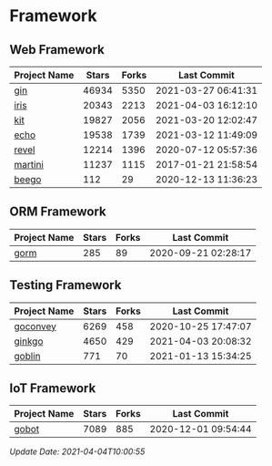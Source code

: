 # Framework

## Web Framework
| Project Name | Stars | Forks | Last Commit |
| ------------ | ----- | ----- | ----------- |
| [gin](https://github.com/gin-gonic/gin) | 46934 | 5350 | 2021-03-27 06:41:31 |
| [iris](https://github.com/kataras/iris) | 20343 | 2213 | 2021-04-03 16:12:10 |
| [kit](https://github.com/go-kit/kit) | 19827 | 2056 | 2021-03-20 12:02:47 |
| [echo](https://github.com/labstack/echo) | 19538 | 1739 | 2021-03-12 11:49:09 |
| [revel](https://github.com/revel/revel) | 12214 | 1396 | 2020-07-12 05:57:36 |
| [martini](https://github.com/go-martini/martini) | 11237 | 1115 | 2017-01-21 21:58:54 |
| [beego](https://github.com/astaxie/beego) | 112 | 29 | 2020-12-13 11:36:23 |

## ORM Framework
| Project Name | Stars | Forks | Last Commit |
| ------------ | ----- | ----- | ----------- |
| [gorm](https://github.com/jinzhu/gorm) | 285 | 89 | 2020-09-21 02:28:17 |

## Testing Framework
| Project Name | Stars | Forks | Last Commit |
| ------------ | ----- | ----- | ----------- |
| [goconvey](https://github.com/smartystreets/goconvey) | 6269 | 458 | 2020-10-25 17:47:07 |
| [ginkgo](https://github.com/onsi/ginkgo) | 4650 | 429 | 2021-04-03 20:08:32 |
| [goblin](https://github.com/franela/goblin) | 771 | 70 | 2021-01-13 15:34:25 |

## IoT Framework
| Project Name | Stars | Forks | Last Commit |
| ------------ | ----- | ----- | ----------- |
| [gobot](https://github.com/hybridgroup/gobot) | 7089 | 885 | 2020-12-01 09:54:44 |

*Update Date: 2021-04-04T10:00:55*
